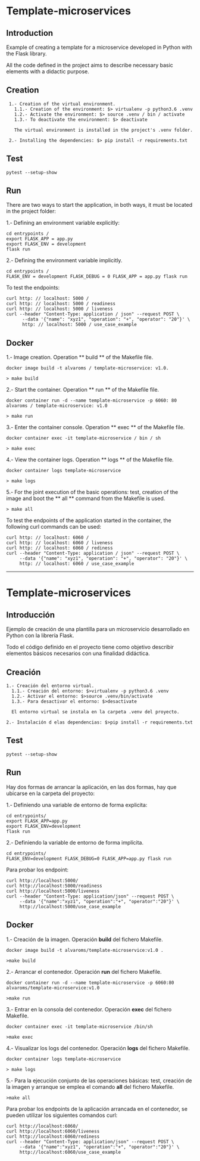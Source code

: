 # Template-microservices

## Introduction

Example of creating a template for a microservice developed in Python with the Flask library.

All the code defined in the project aims to describe necessary basic elements
with a didactic purpose.

## Creation

     1.- Creation of the virtual environment.
       1.1.- Creation of the environment: $> virtualenv -p python3.6 .venv
       1.2.- Activate the environment: $> source .venv / bin / activate
       1.3.- To deactivate the environment: $> deactivate
    
       The virtual environment is installed in the project's .venv folder.
    
     2.- Installing the dependencies: $> pip install -r requirements.txt


## Test

```
pytest --setup-show
```

## Run

There are two ways to start the application, in both ways, it must be located in the project folder:

1.- Defining an environment variable explicitly:
```
cd entrypoints /
export FLASK_APP = app.py
export FLASK_ENV = development
flask run
```

2.- Defining the environment variable implicitly.
```
cd entrypoints /
FLASK_ENV = development FLASK_DEBUG = 0 FLASK_APP = app.py flask run
```

To test the endpoints:

```
curl http: // localhost: 5000 /
curl http: // localhost: 5000 / readiness
curl http: // localhost: 5000 / liveness
curl --header "Content-Type: application / json" --request POST \
      --data '{"name": "xyz1", "operation": "+", "operator": "20"}' \
      http: // localhost: 5000 / use_case_example
```


## Docker

1.- Image creation. Operation ** build ** of the Makefile file.
```
docker image build -t alvaroms / template-microservice: v1.0.

> make build
```

2.- Start the container. Operation ** run ** of the Makefile file.
```
docker container run -d --name template-microservice -p 6060: 80 alvaroms / template-microservice: v1.0

> make run
```

3.- Enter the container console. Operation ** exec ** of the Makefile file.
```
docker container exec -it template-microservice / bin / sh

> make exec
```

4.- View the container logs. Operation ** logs ** of the Makefile file.
```
docker container logs template-microservice

> make logs
```

5.- For the joint execution of the basic operations: test, creation of the image and boot
the ** all ** command from the Makefile is used.

```
> make all
```

To test the endpoints of the application started in the container, the following curl commands can be used:

```
curl http: // localhost: 6060 /
curl http: // localhost: 6060 / liveness
curl http: // localhost: 6060 / rediness
curl --header "Content-Type: application / json" --request POST \
     --data '{"name": "xyz1", "operation": "+", "operator": "20"}' \
     http: // localhost: 6060 / use_case_example
```


---

# Template-microservices

## Introducción

Ejemplo de creación de una plantilla para un microservicio desarrollado en Python con la librería Flask.

Todo el código definido en el proyecto tiene como objetivo describir elementos básicos necesarios
con una finalidad didáctica.

## Creación

    1.- Creación del entorno virtual.
      1.1.- Creación del entorno: $>virtualenv -p python3.6 .venv
      1.2.- Activar el entorno: $>source .venv/bin/activate
      1.3.- Para desactivar el entorno: $>desactivate
    
      El entorno virtual se instala en la carpeta .venv del proyecto.
    
    2.- Instalación d elas dependencias: $>pip install -r requirements.txt  

## Test

```
pytest --setup-show
```


## Run

Hay dos formas de arrancar la aplicación, en las dos formas, hay que ubicarse en la carpeta del proyecto:

1.- Definiendo una variable de entorno de forma explicita:
```
cd entrypoints/
export FLASK_APP=app.py
export FLASK_ENV=development
flask run
```

2.- Definiendo la variable de entorno de forma implícita.
```
cd entrypoints/
FLASK_ENV=development FLASK_DEBUG=0 FLASK_APP=app.py flask run
```

Para probar los endpoint:

```
curl http://localhost:5000/
curl http://localhost:5000/readiness
curl http://localhost:5000/liveness
curl --header "Content-Type: application/json" --request POST \
     --data '{"name":"xyz1", "operation":"+", "operator":"20"}' \
     http://localhost:5000/use_case_example
```

## Docker 

1.- Creación de la imagen. Operación **build** del fichero Makefile.
``` 
docker image build -t alvaroms/template-microservice:v1.0 .

>make build
```

2.- Arrancar el contenedor. Operación **run** del fichero Makefile.
``` 
docker container run -d --name template-microservice -p 6060:80 alvaroms/template-microservice:v1.0

>make run
```

3.- Entrar en la consola del contenedor. Operación **exec** del fichero Makefile.
``` 
docker container exec -it template-microservice /bin/sh

>make exec
```

4.- Visualizar los logs del contenedor. Operación **logs** del fichero Makefile.
``` 
docker container logs template-microservice

> make logs
```

5.- Para la ejecución conjunto de las operaciones básicas: test, creación de la imagen y arranque
se emplea el comando **all** del fichero Makefile.

```
>make all
```

Para probar los endpoints de la aplicación arrancada en el contenedor, se pueden utilizar los siguientes comandos curl:

```
curl http://localhost:6060/
curl http://localhost:6060/liveness
curl http://localhost:6060/rediness
curl --header "Content-Type: application/json" --request POST \
     --data '{"name":"xyz1", "operation":"+", "operator":"20"}' \
     http://localhost:6060/use_case_example
```

